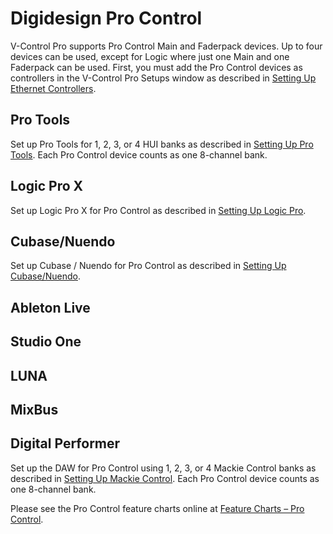 # Digidesign Pro Control

V-Control Pro supports Pro Control Main and Faderpack devices. Up to four devices can be used, except for Logic where just one Main and one Faderpack can be used. First, you must add the Pro Control devices as controllers in the V-Control Pro Setups window as described in [Setting Up Ethernet Controllers](./Setting-Up-Ethernet-Controllers.md).

## Pro Tools
Set up Pro Tools for 1, 2, 3, or 4 HUI banks as described in [Setting Up Pro Tools](./Setting-Up-Pro-Tools.md). Each Pro Control device counts as one 8-channel bank.

## Logic Pro X
Set up Logic Pro X for Pro Control as described in [Setting Up Logic Pro](./Setting-Up-Logic-Pro-X.md).

## Cubase/Nuendo
Set up Cubase / Nuendo for Pro Control as described in [Setting Up Cubase/Nuendo](./Setting-Up-Cubase-Nuendo.md).

## Ableton Live
## Studio One
## LUNA
## MixBus
## Digital Performer

Set up the DAW for Pro Control using 1, 2, 3, or 4 Mackie Control banks as described in [Setting Up Mackie Control](./Setting-Up-Mackie-Control-DAWs.md). Each Pro Control device counts as one 8-channel bank.

Please see the Pro Control feature charts online at [Feature Charts – Pro Control](https://neyrinck.com/help-category/v-control-pro-help/).

